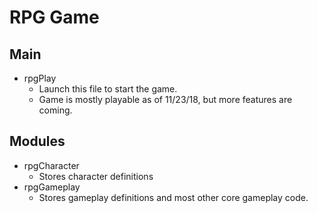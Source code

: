 # RPG Game

## Main

- rpgPlay
  - Launch this file to start the game.
  - Game is mostly playable as of 11/23/18, but more features are coming.
    
## Modules

- rpgCharacter
  - Stores character definitions
- rpgGameplay
  - Stores gameplay definitions and most other core gameplay code.
